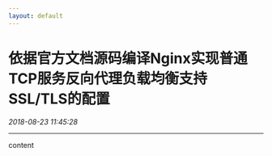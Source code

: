```yaml
---
layout: default
---
```


# 依据官方文档源码编译Nginx实现普通TCP服务反向代理负载均衡支持SSL/TLS的配置
_2018-08-23 11:45:28_

* * *

content

